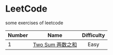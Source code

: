 # LeetCode

some exercises of leetcode

| Number |                                             Name                                              | Difficulty |
| ------ | :-------------------------------------------------------------------------------------------: | :--------: |
| 1      | [Two Sum 两数之和](https://github.com/buki26/LeetCode/blob/master/Solutions/Easy/1-TwoSum.md) |    Easy    |
